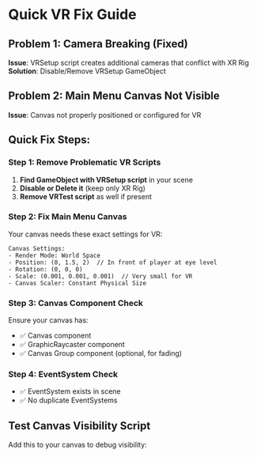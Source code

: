 # Quick VR Fix Guide

## Problem 1: Camera Breaking (Fixed)
**Issue**: VRSetup script creates additional cameras that conflict with XR Rig
**Solution**: Disable/Remove VRSetup GameObject

## Problem 2: Main Menu Canvas Not Visible
**Issue**: Canvas not properly positioned or configured for VR

## Quick Fix Steps:

### Step 1: Remove Problematic VR Scripts
1. **Find GameObject with VRSetup script** in your scene
2. **Disable or Delete it** (keep only XR Rig)
3. **Remove VRTest script** as well if present

### Step 2: Fix Main Menu Canvas
Your canvas needs these exact settings for VR:

```
Canvas Settings:
- Render Mode: World Space
- Position: (0, 1.5, 2)  // In front of player at eye level
- Rotation: (0, 0, 0)
- Scale: (0.001, 0.001, 0.001)  // Very small for VR
- Canvas Scaler: Constant Physical Size
```

### Step 3: Canvas Component Check
Ensure your canvas has:
- ✅ Canvas component
- ✅ GraphicRaycaster component  
- ✅ Canvas Group component (optional, for fading)

### Step 4: EventSystem Check
- ✅ EventSystem exists in scene
- ✅ No duplicate EventSystems

## Test Canvas Visibility Script
Add this to your canvas to debug visibility:
